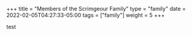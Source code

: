 +++
title = "Members of the Scrimgeour Family"
type = "family"
date = 2022-02-05T04:27:33-05:00
tags = ["family"]
weight = 5
+++

test
